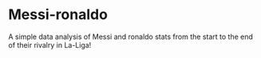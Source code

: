 # Messi-ronaldo

A simple data analysis of Messi and ronaldo stats from the start to the end of their rivalry in La-Liga!
